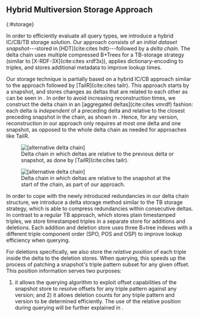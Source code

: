## Hybrid Multiversion Storage Approach
{:#storage}

In order to efficiently evaluate all query types,
we introduce a hybrid IC/CB/TB storage solution.
Our approach consists of an _initial dataset snapshot_---stored in [HDT](cite:cites hdt)---followed by a _delta chain_.
The delta chain uses multiple compressed B+Trees for a TB-storage strategy (similar to [X-RDF-3X](cite:cites xrdf3x)),
applies dictionary-encoding to triples, and
stores additional metadata to improve lookup times.

Our storage technique is partially based on a hybrid IC/CB approach similar
to the approach followed by [TailR](cite:cites tailr).
This approach starts by a snapshot, and stores changes as deltas that are related to each other
as can be seen in [](#regular-delta-chain).
In order to avoid increasing reconstruction times,
we construct the delta chain in an [aggregated deltas](cite:cites vmrdf) fashion:
each delta is _independent_ of a preceding delta and relative to the closest preceding snapshot in the chain, as shown in [](#alternative-delta-chain).
Hence, for any version, reconstruction in our approach only requires at most one delta and one snapshot,
as opposed to the whole delta chain as needed for approaches like TailR.

<figure id="regular-delta-chain">
<img src="img/regular-delta-chain.svg" alt="[alternative delta chain]" class="plot-delta">
<figcaption markdown="block">
Delta chain in which deltas are relative to the previous delta or snapshot, as done by [TailR](cite:cites tailr).
</figcaption>
</figure>

<figure id="alternative-delta-chain">
<img src="img/alternative-delta-chain.svg" alt="[alternative delta chain]" class="plot-delta">
<figcaption markdown="block">
Delta chain in which deltas are relative to the snapshot at the start of the chain, as part of our approach.
</figcaption>
</figure>

In order to cope with the newly introduced redundancies in our delta chain structure,
we introduce a delta storage method similar to the TB storage strategy,
which is able to compress redundancies within consecutive deltas.
In contrast to a regular TB approach, which stores plain timestamped triples,
we store timestamped triples in a separate store for additions and deletions.
Each addition and deletion store uses three B+tree indexes with a different triple component order (SPO, POS and OSP)
to improve lookup efficiency when querying.

For deletions specifically, we also store the _relative position_ of each triple
inside the delta to the deletion stores.
When querying, this speeds up the process of patching a snapshot's triple pattern subset for any given offset.
This position information serves two purposes:
1) it allows the querying algorithm to exploit offset capabilities of the snapshot store
to resolve offsets for any triple pattern against any version;
and 2) it allows deletion counts for any triple pattern and version to be determined efficiently.
The use of the relative position during querying will be further explained in [](#querying).
